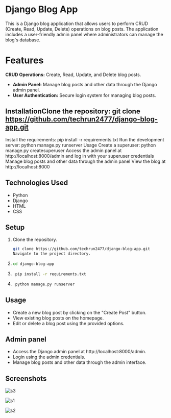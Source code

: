
# Django Blog App


This is a Django blog application that allows users to perform CRUD (Create, Read, Update, Delete) operations on blog posts. The application includes a user-friendly admin panel where administrators can manage the blog's database.






# Features
 **CRUD Operations:** Create, Read, Update, and Delete blog posts.
- **Admin Panel:** Manage blog posts and other data through the Django admin panel.
- **User Authentication:** Secure login system for managing blog posts.

## InstallationClone the repository: git clone https://github.com/techrun2477/django-blog-app.git
Install the requirements: 
pip install -r requirements.txt
Run the development server: 
python manage.py runserver
Usage
Create a superuser: 
python manage.py createsuperuser
Access the admin panel at http://localhost:8000/admin and log in with your superuser credentials
Manage blog posts and other data through the admin panel
View the blog at http://localhost:8000
##  Technologies Used
- Python
- Django
- HTML
- CSS
## Setup
1. Clone the repository.
   ```bash
   git clone https://github.com/techrun2477/django-blog-app.git
   Navigate to the project directory.

2. ```bash
   cd django-blog-app

3. ```bash
    pip install -r requirements.txt

4. ```bash
    python manage.py runserver

## Usage
- Create a new blog post by clicking on the "Create Post" button.
- View existing blog posts on the homepage.
- Edit or delete a blog post using the provided options.
## Admin panel
- Access the Django admin panel at http://localhost:8000/admin.
- Login using the admin credentials.
- Manage blog posts and other data through the admin interface.
## Screenshots



![s3](https://github.com/techrun2477/Django_blog_app/assets/153264201/a3d5a4be-1b89-4a4c-8334-45cd4355ac44)

![s1](https://github.com/techrun2477/Django_blog_app/assets/153264201/dbd35a22-2de3-4580-b535-045b2a2c03a2)

![s2](https://github.com/techrun2477/Django_blog_app/assets/153264201/2cba57a0-aa12-4e39-bbb0-feddbf070917)
